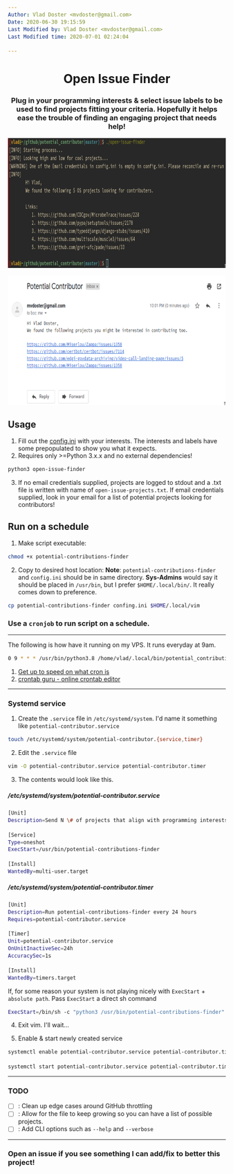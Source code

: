 ```yaml
---
Author: Vlad Doster <mvdoster@gmail.com>
Date: 2020-06-30 19:15:59
Last Modified by: Vlad Doster <mvdoster@gmail.com>
Last Modified time: 2020-07-01 02:24:04

---
```


<div align=center>

# Open Issue Finder

### Plug in your programming interests & select issue labels to be used to find projects fitting your criteria. Hopefully it helps ease the trouble of finding an engaging project that needs help!

<img src=".repo-assets/stdout_scrot.png"
     data-canonical-src=".repo-assets/stdout_scrot.png"
     width="700"
     height="300" />
     
<img src=".repo-assets/email_scrot.png"
     data-canonical-src=".repo-assets/email_scrot.png"
     width="700"
     height="300" />
     
</div>

## Usage

1. Fill out the [config.ini](config.ini) with your interests. The interests and labels have some prepopulated to show you what it expects.
2. Requires only >=Python 3.x.x and no external dependencies!

```bash
python3 open-issue-finder
```

3. If no email credentials supplied, projects are logged to stdout and a .txt file is written with name of `open-issue-projects.txt`.
   If email credentials supplied, look in your email for a list of potential projects looking for contributors!

## Run on a schedule

1. Make script executable:

```bash
chmod +x potential-contributions-finder
```

2. Copy to desired host location:
   **Note**: `potential-contributions-finder` and `config.ini` should be in same directory.
   **Sys-Admins** would say it should be placed in `/usr/bin`, but I prefer `$HOME/.local/bin/`. It really comes down to preference.

```bash
cp potential-contributions-finder confing.ini $HOME/.local/vim
```

### Use a `cronjob` to run script on a schedule.

----

The following is how have it running on my VPS. It runs everyday at 9am.

```bash
0 9 * * * /usr/bin/python3.8 /home/vlad/.local/bin/potential_contributions.py >/dev/null 2>&1
```

1. [Get up to speed on what cron is](https://wiki.archlinux.org/index.php/Cron)
2. [crontab guru - online crontab editor](https://crontab.guru/)

----

### Systemd service

1. Create the `.service` file in `/etc/systemd/system`. I'd name it something like `potential-contributor.service`

```bash
touch /etc/systemd/system/potential-contributor.{service,timer}
```

2. Edit the `.service` file

```bash
vim -O potential-contributor.service potential-contributor.timer
```

3. The contents would look like this.

##### /etc/systemd/system/potential-contributor.service

```bash
[Unit]
Description=Send N \# of projects that align with programming interests

[Service]
Type=oneshot
ExecStart=/usr/bin/potential-contributions-finder

[Install]
WantedBy=multi-user.target
```

##### /etc/systemd/system/potential-contributor.timer

```bash
[Unit]
Description=Run potential-contributions-finder every 24 hours
Requires=potential-contributor.service

[Timer]
Unit=potential-contributor.service
OnUnitInactiveSec=24h
AccuracySec=1s

[Install]
WantedBy=timers.target
```

If, for some reason your system is not playing nicely with `ExecStart` + `absolute path`. Pass `ExecStart` a direct sh command

```bash
ExecStart=/bin/sh -c "python3 /usr/bin/potential-contributions-finder"
```

4. Exit vim. I'll wait...

5. Enable & start newly created service

```bash
systemctl enable potential-contributor.service potential-contributor.timer

systemctl start potential-contributor.service potential-contributor.timer
```

----

### TODO

- [ ] : Clean up edge cases around GitHub throttling
- [ ] : Allow for the file to keep growing so you can have a list of possible projects.
- [ ] : Add CLI options such as `--help` and `--verbose`

----

### Open an issue if you see something I can add/fix to better this project!

